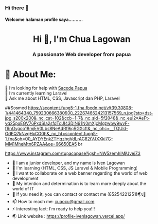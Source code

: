 ### Hi there 👋
#### Welcome halaman profile saya..........


<h1 align="center">Hi 👋, I'm Chua Lagowan</h1>
<h3 align="center">A passionate Web developer from papua</h3>


# 💫 About Me:
🤝 I’m looking for help with [Sacode Papua](https://www.sacode.web.id/)<br>🌱 I’m currently learning Laravel <br>💬 Ask me about HTML, CSS, Javascript dan PHP, Laravel<br>

##Sosmed
https://scontent.fupg5-1.fna.fbcdn.net/v/t39.30808-1/441464340_759230666380900_2226746524213157569_n.jpg?stp=dst-jpg_s200x200&_nc_cat=102&ccb=1-7&_nc_sid=5f2048&_nc_eui2=AeFt-vq25poEGV76PxdSIa2sfdTdJl43DIN91N0mXjcMgzwbw9wvF-f6nOvgoo18mjEV0Lbs8NeAdRf9iqRGXcft&_nc_ohc=__TQUld-GdEQ7kNvgHxCG0h&_nc_ht=scontent.fupg5-1.fna&oh=00_AYDYEnkZTHqzhgVdLrAC82tVJXXki7G-MM1MheMtn6PZAA&oe=66650EA5 br

https://www.instagram.com/tupacopase?igsh=NW5zemhiMjUyejZ3



- 🔭 I am a junior developer, and my name is Iven Lagowan
- 🌱 I'm learning (HTML, CSS, JS Laravel & Mobile Programming)
- 👯 I want to collaborate on a web banner regarding the world of web development
- 🤔 My intention and determination is to learn more deeply about the world of IT
- 💬 If you need it, you can contact or contact me (85254221251)🌏📞📱
- 📫 How to reach me: cuaocu@gmail.com
- ⚡ Interesting fact: I'm ready to help you!!!
- 🌏 Link website : https://profile-ivenlagowan.vercel.app/
